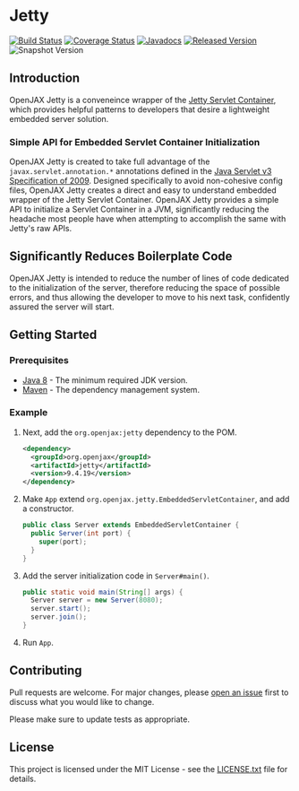 # Jetty

[![Build Status](https://github.com/openjax/jetty/workflows/build.yml/badge.svg)](https://github.com/openjax/jetty/actions/workflows/build.yml)
[![Coverage Status](https://coveralls.io/repos/github/openjax/jetty/badge.svg)](https://coveralls.io/github/openjax/jetty)
[![Javadocs](https://www.javadoc.io/badge/org.openjax/jetty.svg)](https://www.javadoc.io/doc/org.openjax/jetty)
[![Released Version](https://img.shields.io/maven-central/v/org.openjax/jetty.svg)](https://mvnrepository.com/artifact/org.openjax/jetty)
![Snapshot Version](https://img.shields.io/nexus/s/org.openjax/jetty?label=maven-snapshot&server=https%3A%2F%2Foss.sonatype.org)

## Introduction

OpenJAX Jetty is a conveneince wrapper of the [Jetty Servlet Container][jetty], which provides helpful patterns to developers that desire a lightweight embedded server solution.

### Simple API for Embedded Servlet Container Initialization

OpenJAX Jetty is created to take full advantage of the `javax.servlet.annotation.*` annotations defined in the [Java Servlet v3 Specification of 2009][servlet-v3-spec]. Designed specifically to avoid non-cohesive config files, OpenJAX Jetty creates a direct and easy to understand embedded wrapper of the Jetty Servlet Container. OpenJAX Jetty provides a simple API to initialize a Servlet Container in a JVM, significantly reducing the headache most people have when attempting to accomplish the same with Jetty's raw APIs.

## Significantly Reduces Boilerplate Code

OpenJAX Jetty is intended to reduce the number of lines of code dedicated to the initialization of the server, therefore reducing the space of possible errors, and thus allowing the developer to move to his next task, confidently assured the server will start.

## Getting Started

### Prerequisites

* [Java 8][jdk8-download] - The minimum required JDK version.
* [Maven][maven] - The dependency management system.

### Example

1. Next, add the `org.openjax:jetty` dependency to the POM.

   ```xml
   <dependency>
     <groupId>org.openjax</groupId>
     <artifactId>jetty</artifactId>
     <version>9.4.19</version>
   </dependency>
   ```

1. Make `App` extend `org.openjax.jetty.EmbeddedServletContainer`, and add a constructor.

   ```java
   public class Server extends EmbeddedServletContainer {
     public Server(int port) {
       super(port);
     }
   }
   ```

1. Add the server initialization code in `Server#main()`.

   ```java
   public static void main(String[] args) {
     Server server = new Server(8080);
     server.start();
     server.join();
   }
   ```

1. Run `App`.

## Contributing

Pull requests are welcome. For major changes, please [open an issue](../../issues) first to discuss what you would like to change.

Please make sure to update tests as appropriate.

## License

This project is licensed under the MIT License - see the [LICENSE.txt](LICENSE.txt) file for details.

[jdk8-download]: http://www.oracle.com/technetwork/java/javase/downloads/jdk8-downloads-2133151.html
[jetty]: http://www.eclipse.org/jetty/
[maven-archetype-quickstart]: http://maven.apache.org/archetypes/maven-archetype-quickstart/
[maven]: https://maven.apache.org/
[servlet-v3-spec]: http://download.oracle.com/otn-pub/jcp/servlet-3.0-fr-eval-oth-JSpec/servlet-3_0-final-spec.pdf